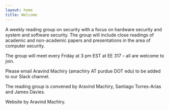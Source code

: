 ```yaml
---
layout: home
title: Welcome
---
```


A weekly reading group on security with a focus on hardware security and system and software security. The group will include close readings of academic and non-academic papers and presentations in the area of computer security.

The group will meet every Friday at 3 pm EST at EE 317 – all are welcome to join. 

Please email Aravind Machiry (amachiry AT purdue DOT edu) to be added to our Slack channel.

The reading group is convened by Aravind Machiry, Santiago Torres-Arias and James Davies. 

Website by Aravind Machiry.
